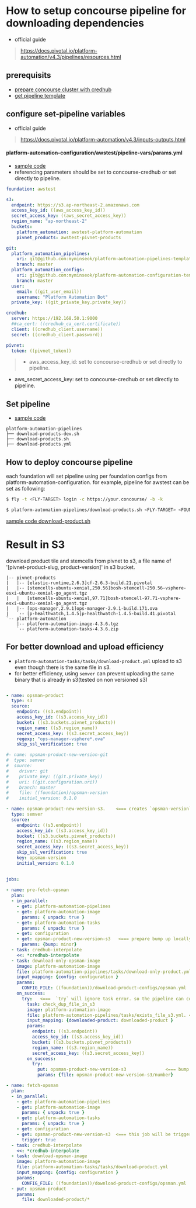 
# How to setup concourse pipeline for downloading dependencies
- official guide
> https://docs.pivotal.io/platform-automation/v4.3/pipelines/resources.html

## prerequisits
- [prepare concourse cluster with credhub](/concourse-with-credhub.md)
- [get pipeline template](/platform-automation/get-pipeline-template.md)

## configure set-pipeline variables
- official guide
> https://docs.pivotal.io/platform-automation/v4.3/inputs-outputs.html

#### platform-automation-configuration/awstest/pipeline-vars/params.yml
- [sample code](https://github.com/myminseok/platform-automation-configuration-template/blob/master/dev/pipeline-vars/params.yml)
- referencing parameters should be set to concourse-credhub or set directly to pipeline.
``` yaml
foundation: awstest

s3:
  endpoint: https://s3.ap-northeast-2.amazonaws.com
  access_key_id: ((aws_access_key_id))
  secret_access_key: ((aws_secret_access_key))
  region_name: "ap-northeast-2"
  buckets:
    platform_automation: awstest-platform-automation
    pivnet_products: awstest-pivnet-products

git:
  platform_automation_pipelines:
    uri: git@github.com:myminseok/platform-automation-pipelines-template.git
    branch: master
  platform_automation_configs:
    uri: git@github.com:myminseok/platform-automation-configuration-template.git
    branch: master
  user:
    email: ((git_user_email))
    username: "Platform Automation Bot"
  private_key: ((git_private_key.private_key))

credhub:
  server: https://192.168.50.1:9000
  ##ca_cert: ((credhub_ca_cert.certificate))
  client: ((credhub_client.username))
  secret: ((credhub_client.password))

pivnet:
  token: ((pivnet_token))

```
> - aws_access_key_id: set to concourse-credhub or set directly to pipeline.
  - aws_secret_access_key: set to concourse-credhub or set directly to pipeline.


## Set pipeline
- [sample code](https://github.com/myminseok/platform-automation-pipelines-template)
``` 
platform-automation-pipelines
├── download-products-dev.sh
├── download-products.sh
├── download-products.yml

```


## How to deploy concourse pipeline
each foundation will set pipeline using per foundation configs from platform-automation-configuration. for example, pipeline for awstest can be set as following:
``` bash
$ fly -t <FLY-TARGET> login -c https://your.concourse/ -b -k

$ platform-automation-pipelines/download-products.sh <FLY-TARGET> <FOUNDATION>

```
[sample code download-product.sh](https://github.com/myminseok/platform-automation-pipelines-template/blob/master/download-product.sh)


# Result in S3 
download product tile and stemcells from pivnet to s3, a file name of '[pivnet-product-slug, product-version]' in s3 bucket.
``` 
|-- pivnet-products
|   |-- [elastic-runtime,2.6.3]cf-2.6.3-build.21.pivotal
|   |-- [stemcells-ubuntu-xenial,250.56]bosh-stemcell-250.56-vsphere-esxi-ubuntu-xenial-go_agent.tgz
|   |   [stemcells-ubuntu-xenial,97.71]bosh-stemcell-97.71-vsphere-esxi-ubuntu-xenial-go_agent.tgz
|   |-- [ops-manager,2.9.1]ops-manager-2.9.1-build.171.ova
|   `-- [p-healthwatch,1.4.5]p-healthwatch-1.4.5-build.41.pivotal
`-- platform-automation
    |-- platform-automation-image-4.3.6.tgz
    `-- platform-automation-tasks-4.3.6.zip
```

   

## For better download and upload efficiency
- `platform-automation-tasks/tasks/download-product.yml` upload to s3 even though there is the same file in s3. 
- for better efficiency, using `semver` can prevent uploading the same binary that is already in s3(tested on non versioned s3)

```yaml

- name: opsman-product
  type: s3
  source:
    endpoint: ((s3.endpoint))
    access_key_id: ((s3.access_key_id))
    bucket: ((s3.buckets.pivnet_products))
    region_name: ((s3.region_name))
    secret_access_key: ((s3.secret_access_key))
    regexp: "ops-manager-vsphere*.ova"
    skip_ssl_verification: true

#- name: opsman-product-new-version-git
#  type: semver
#  source:
#    driver: git
#    private_key: ((git.private_key))
#    uri: ((git.configuration.uri))
#    branch: master
#    file: ((foundation)/opsman-version
#    initial_version: 0.1.0

- name: opsman-product-new-version-s3.    <=== creates `opsman-version` file in s3 bucket.
  type: semver
  source:
    endpoint: ((s3.endpoint))
    access_key_id: ((s3.access_key_id))
    bucket: ((s3.buckets.pivnet_products))
    region_name: ((s3.region_name))
    secret_access_key: ((s3.secret_access_key))
    skip_ssl_verification: true
    key: opsman-version
    initial_version: 0.1.0
    

jobs:
  
- name: pre-fetch-opsman
  plan:
  - in_parallel:
    - get: platform-automation-pipelines
    - get: platform-automation-image
      params: { unpack: true }
    - get: platform-automation-tasks
      params: { unpack: true }
    - get: configuration
    - get: opsman-product-new-version-s3   <=== prepare bump up locally.
      params: {bump: minor}
  - task: credhub-interpolate
    <<: *credhub-interpolate
  - task: download-only-opsman-image
    image: platform-automation-image
    file: platform-automation-pipelines/tasks/download-only-product.yml  <=== if there is new file in pivnet, download the product into worker VM. it will be chached and shared with the next tasks (this worker VM scope)
    input_mapping: {config: configuration }
    params:
      CONFIG_FILE: ((foundation))/download-product-configs/opsman.yml
    on_success:
      try:   <===  `try` will ignore task error. so the pipeline can continues.
        task: check_dup_file_in_s3
        image: platform-automation-image
        file: platform-automation-pipelines/tasks/exists_file_s3.yml. <=== `check_dup_file_in_s3` task will check if the product file exists in s3. if exists, exit 1. if not, it will bump up semver. 
        input_mapping: {downloaded-product: downloaded-product }
        params:
          endpoint: ((s3.endpoint))
          access_key_id: ((s3.access_key_id))
          bucket: ((s3.buckets.pivnet_products))
          region_name: ((s3.region_name))
          secret_access_key: ((s3.secret_access_key))
        on_success:
          try: 
            put: opsman-product-new-version-s3               <=== bump up semver
            params: {file: opsman-product-new-version-s3/number}

- name: fetch-opsman
  plan:
  - in_parallel:
    - get: platform-automation-pipelines
    - get: platform-automation-image
      params: { unpack: true }
    - get: platform-automation-tasks
      params: { unpack: true }
    - get: configuration
    - get: opsman-product-new-version-s3  <=== this job will be triggered by bumped up `semver`.
      trigger: true
  - task: credhub-interpolate
    <<: *credhub-interpolate
  - task: download-opsman-image
    image: platform-automation-image
    file: platform-automation-tasks/tasks/download-product.yml
    input_mapping: {config: configuration }
    params:
      CONFIG_FILE: ((foundation))/download-product-configs/opsman.yml
  - put: opsman-product
    params:
      file: downloaded-product/*

```

